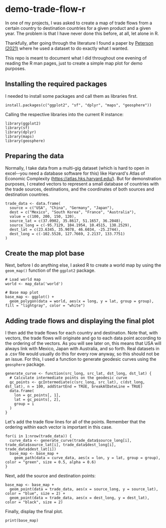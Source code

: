 # demo-trade-flow-r

In one of my projects, I was asked to create a map of trade flows from a certain country to destination countries for a given product and a given year. The problem is that I have never done this before, at all, let alone in R.

Thankfully, after going through the literature I found a paper by [Peterson (2021)](https://journals.sagepub.com/doi/abs/10.1177/00220027211014945) where he used a dataset to do exactly what I wanted.

This repo is meant to document what I did throughout one evening of reading the R man pages, just to create a simple map plot for demo purposes.

## Installing the required packages
I needed to install some packages and call them as libraries first.

```
install.packages(c("ggplot2", "sf", "dplyr", "maps", "geosphere"))
```

Calling the respective libraries into the current R instance:
```
library(ggplot2)
library(sf)
library(dplyr)
library(maps)
library(geosphere)
```

## Preparing the data
Normally, I take data from a multi-gig dataset (which is hard to open in excel--you need a database software for this) like Harvard's Atlas of Economic Complexity (https://atlas.hks.harvard.edu/). But for demonstration purposes, I created vectors to represent a small database of countries with the trade sources, destinations, and the coordinates of both sources and destination countries.

```
trade_data <- data.frame(
  source = c("USA", "China", "Germany", "Japan"),
  dest = c("Mexico", "South Korea", "France", "Australia"),
  value = c(100, 200, 150, 120),
  source_lat = c(37.0902, 35.8617, 51.1657, 36.2048),
  source_long = c(-95.7129, 104.1954, 10.4515, 138.2529),
  dest_lat = c(23.6345, 35.9078, 46.6034, -25.2744),
  dest_long = c(-102.5528, 127.7669, 2.2137, 133.7751)
)
```

## Create the map plot base
Next, before I do anything else, I asked R to create a world map by using the `geom_map()` function of the `ggplot2` package.

```
# Load world map
world <- map_data('world')

# Base map plot
base_map <- ggplot() +
  geom_polygon(data = world, aes(x = long, y = lat, group = group), fill = "lightgray", color = "white")
```

## Adding trade flows and displaying the final plot
I then add the trade flows for each country and destination. Note that, with vectors, the trade flows will originate and go to each data point according to the ordering of the vectors. As you will see later on, this means that USA will always link with Mexico, Japan with Australia, and so forth. Real datasets in a .csv file would usually do this for every row anyway, so this should not be an issue. For this, I used a function to generate geodesic curves using the `geosphere` package.

```
generate_curve <- function(src_long, src_lat, dst_long, dst_lat) {
  # Calculate intermediate points on the geodesic curve
  gc_points <- gcIntermediate(c(src_long, src_lat), c(dst_long, dst_lat), n = 100, addStartEnd = TRUE, breakAtDateLine = TRUE)
  data.frame(
    lon = gc_points[, 1],
    lat = gc_points[, 2],
    group = i
  )
}
```
Let's add the trade flow lines for all of the points. Remember that the ordering within each vector is important in this case.

```
for(i in 1:nrow(trade_data)) {
  curve_data <- generate_curve(trade_data$source_long[i], trade_data$source_lat[i], trade_data$dest_long[i], trade_data$dest_lat[i])
  base_map <- base_map +
    geom_path(data = curve_data, aes(x = lon, y = lat, group = group), color = "green", size = 0.5, alpha = 0.6)
}
```
Next, add the source and destination points:

```
base_map <- base_map +
  geom_point(data = trade_data, aes(x = source_long, y = source_lat), color = "blue", size = 2) +
  geom_point(data = trade_data, aes(x = dest_long, y = dest_lat), color = "black", size = 2)
```

Finally, display the final plot.
```
print(base_map)
```
